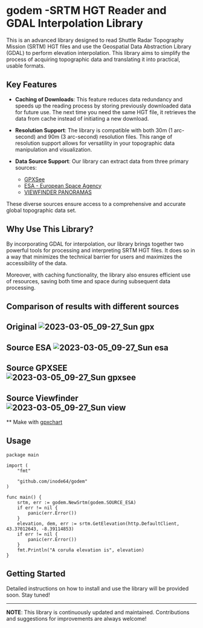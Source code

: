 # godem -SRTM HGT Reader and GDAL Interpolation Library

This is an advanced library designed to read Shuttle Radar Topography Mission (SRTM) HGT files and use the Geospatial Data Abstraction Library (GDAL) to perform elevation interpolation. This library aims to simplify the process of acquiring topographic data and translating it into practical, usable formats.

## Key Features

* **Caching of Downloads**: This feature reduces data redundancy and speeds up the reading process by storing previously downloaded data for future use. The next time you need the same HGT file, it retrieves the data from cache instead of initiating a new download.

* **Resolution Support**: The library is compatible with both 30m (1 arc-second) and 90m (3 arc-second) resolution files. This range of resolution support allows for versatility in your topographic data manipulation and visualization.

* **Data Source Support**: Our library can extract data from three primary sources:

    * [GPXSee](https://www.gpxsee.org/)
    * [ESA - European Space Agency](https://step.esa.int/main/)
    * [VIEWFINDER PANORAMAS](http://viewfinderpanoramas.org/)

These diverse sources ensure access to a comprehensive and accurate global topographic data set.

## Why Use This Library?

By incorporating GDAL for interpolation, our library brings together two powerful tools for processing and interpreting SRTM HGT files. It does so in a way that minimizes the technical barrier for users and maximizes the accessibility of the data.

Moreover, with caching functionality, the library also ensures efficient use of resources, saving both time and space during subsequent data processing.

## Comparison of results with different sources

Original
![2023-03-05_09-27_Sun gpx](https://github.com/inode64/godem/assets/1045720/ca172b27-44eb-4728-b599-024e8623da63)
---

Source ESA
![2023-03-05_09-27_Sun esa](https://github.com/inode64/godem/assets/1045720/81cd059d-2f68-455e-8114-f0e0adab12fc)
---

Source GPXSEE
![2023-03-05_09-27_Sun gpxsee](https://github.com/inode64/godem/assets/1045720/4b225f39-f83b-4ca0-9473-479bb96b0707)
---

Source Viewfinder
![2023-03-05_09-27_Sun view](https://github.com/inode64/godem/assets/1045720/69dc6208-c8c8-4d71-8537-0b4811f35f9b)
---

** Make with [gpxchart](https://github.com/tkrajina/gpxchart)

## Usage

```golang
package main

import (
	"fmt"

	"github.com/inode64/godem"
)

func main() {
	srtm, err := godem.NewSrtm(godem.SOURCE_ESA)
	if err != nil {
		panic(err.Error())
	}
	elevation, dem, err := srtm.GetElevation(http.DefaultClient, 43.37012643, -8.39114853)
	if err != nil {
		panic(err.Error())
	}
	fmt.Println("A coruña elevation is", elevation)
}
```

## Getting Started

Detailed instructions on how to install and use the library will be provided soon. Stay tuned!

---

**NOTE**: This library is continuously updated and maintained. Contributions and suggestions for improvements are always welcome!
